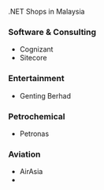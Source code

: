 .NET Shops in Malaysia

### Software & Consulting
- Cognizant
- Sitecore

### Entertainment
- Genting Berhad
  
### Petrochemical
- Petronas

### Aviation
- AirAsia
- 
